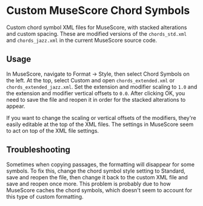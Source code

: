 Custom MuseScore Chord Symbols
==============================
Custom chord symbol XML files for MuseScore, with stacked alterations and custom spacing. These are modified versions of the `chords_std.xml` and `chords_jazz.xml` in the current MuseScore source code.


Usage
-----
In MuseScore, navigate to Format -> Style, then select Chord Symbols on the left. At the top, select Custom and open `chords_extended.xml` or `chords_extended_jazz.xml`. Set the extension and modifier scaling to `1.0` and the extension and modifier vertical offsets to `0.0`. After clicking OK, you need to save the file and reopen it in order for the stacked alterations to appear.

If you want to change the scaling or vertical offsets of the modifiers, they're easily editable at the top of the XML files. The settings in MuseScore seem to act on top of the XML file settings.


Troubleshooting
---------------
Sometimes when copying passages, the formatting will disappear for some symbols. To fix this, change the chord symbol style setting to Standard, save and reopen the file, then change it back to the custom XML file and save and reopen once more. This problem is probably due to how MuseScore caches the chord symbols, which doesn't seem to account for this type of custom formatting.

